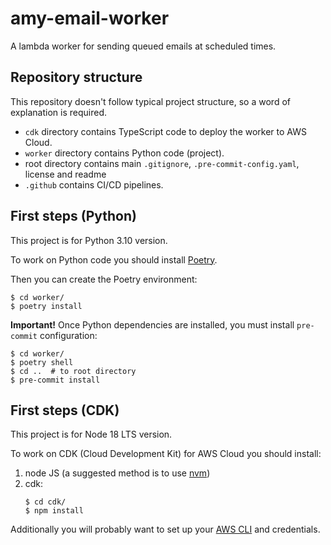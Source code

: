 # amy-email-worker
A lambda worker for sending queued emails at scheduled times.

## Repository structure

This repository doesn't follow typical project structure, so a word of explanation is
required.

* `cdk` directory contains TypeScript code to deploy the worker to AWS Cloud.
* `worker` directory contains Python code (project).
* root directory contains main `.gitignore`, `.pre-commit-config.yaml`, license and readme
* `.github` contains CI/CD pipelines.


## First steps (Python)

This project is for Python 3.10 version.

To work on Python code you should install [Poetry](https://python-poetry.org/docs/#installation).

Then you can create the Poetry environment:

```shell
$ cd worker/
$ poetry install
```

**Important!** Once Python dependencies are installed, you must install `pre-commit` configuration:

```shell
$ cd worker/
$ poetry shell
$ cd ..  # to root directory
$ pre-commit install
```

## First steps (CDK)

This project is for Node 18 LTS version.

To work on CDK (Cloud Development Kit) for AWS Cloud you should install:

1. node JS (a suggested method is to use [nvm](https://github.com/nvm-sh/nvm))
2. cdk:
    ```shell
    $ cd cdk/
    $ npm install
    ```

Additionally you will probably want to set up your [AWS CLI](https://aws.amazon.com/cli/) and credentials.
